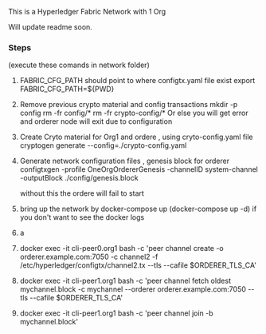 

This is a Hyperledger Fabric Network with 1 Org

Will update readme soon. 
### Steps
(execute these comands in network folder)
1. FABRIC_CFG_PATH should point to where configtx.yaml file exist
    export FABRIC_CFG_PATH=${PWD}
2. Remove previous crypto material and config transactions
    mkdir -p config
    rm -fr config/*
    rm -fr crypto-config/*
    Or else you will get error and orderer node will exit due to configuration 
3. Create Cryto material for Org1 and ordere , using cryto-config.yaml file
   cryptogen generate --config=./crypto-config.yaml

4. Generate network configuration files , genesis block for orderer 
    configtxgen -profile OneOrgOrdererGenesis -channelID system-channel -outputBlock ./config/genesis.block
    
    without this the ordere will fail to start
5. bring up the network by 
   docker-compose up
   (docker-compose up -d) if you don't want to see the docker logs
6. a
7. docker exec -it cli-peer0.org1 bash -c 'peer channel create -o orderer.example.com:7050 -c channel2 -f /etc/hyperledger/configtx/channel2.tx --tls --cafile $ORDERER_TLS_CA'
8. docker exec -it cli-peer1.org1 bash -c 'peer channel fetch oldest mychannel.block -c mychannel --orderer orderer.example.com:7050 --tls --cafile $ORDERER_TLS_CA'
9.  docker exec -it cli-peer1.org1 bash -c 'peer channel join -b mychannel.block'